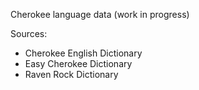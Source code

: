 Cherokee language data (work in progress)

Sources:
* Cherokee English Dictionary
* Easy Cherokee Dictionary
* Raven Rock Dictionary